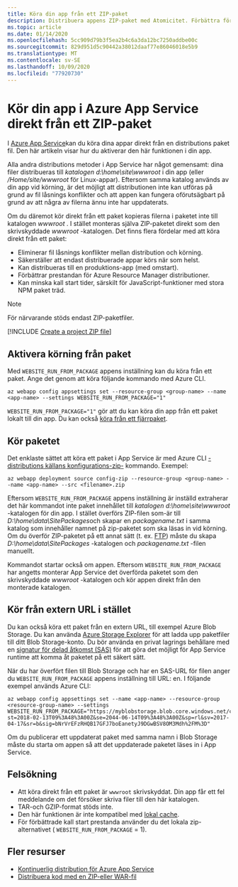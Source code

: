 ```yaml
---
title: Köra din app från ett ZIP-paket
description: Distribuera appens ZIP-paket med Atomicitet. Förbättra förutsägbarheten och tillförlitligheten för appens beteende under ZIP-distributions processen.
ms.topic: article
ms.date: 01/14/2020
ms.openlocfilehash: 5cc909d79b3f5ea2b4c6a3da12bc7250addbe00c
ms.sourcegitcommit: 829d951d5c90442a38012daaf77e86046018e5b9
ms.translationtype: MT
ms.contentlocale: sv-SE
ms.lasthandoff: 10/09/2020
ms.locfileid: "77920730"
---
```

# <a name="run-your-app-in-azure-app-service-directly-from-a-zip-package"></a>Kör din app i Azure App Service direkt från ett ZIP-paket

I [Azure App Service](overview.md)kan du köra dina appar direkt från en distributions paket fil. Den här artikeln visar hur du aktiverar den här funktionen i din app.

Alla andra distributions metoder i App Service har något gemensamt: dina filer distribueras till *katalogen d:\home\site\wwwroot* i din app (eller */Home/site/wwwroot* för Linux-appar). Eftersom samma katalog används av din app vid körning, är det möjligt att distributionen inte kan utföras på grund av fil låsnings konflikter och att appen kan fungera oförutsägbart på grund av att några av filerna ännu inte har uppdaterats.

Om du däremot kör direkt från ett paket kopieras filerna i paketet inte till katalogen *wwwroot* . I stället monteras själva ZIP-paketet direkt som den skrivskyddade *wwwroot* -katalogen. Det finns flera fördelar med att köra direkt från ett paket:

- Eliminerar fil låsnings konflikter mellan distribution och körning.
- Säkerställer att endast distribuerade appar körs när som helst.
- Kan distribueras till en produktions-app (med omstart).
- Förbättrar prestandan för Azure Resource Manager distributioner.
- Kan minska kall start tider, särskilt för JavaScript-funktioner med stora NPM paket träd.

> [!NOTE]
> För närvarande stöds endast ZIP-paketfiler.

[!INCLUDE [Create a project ZIP file](../../includes/app-service-web-deploy-zip-prepare.md)]

## <a name="enable-running-from-package"></a>Aktivera körning från paket

Med `WEBSITE_RUN_FROM_PACKAGE` appens inställning kan du köra från ett paket. Ange det genom att köra följande kommando med Azure CLI.

```azurecli-interactive
az webapp config appsettings set --resource-group <group-name> --name <app-name> --settings WEBSITE_RUN_FROM_PACKAGE="1"
```

`WEBSITE_RUN_FROM_PACKAGE="1"` gör att du kan köra din app från ett paket lokalt till din app. Du kan också [köra från ett fjärrpaket](#run-from-external-url-instead).

## <a name="run-the-package"></a>Kör paketet

Det enklaste sättet att köra ett paket i App Service är med Azure CLI [-distributions källans konfigurations-zip-](/cli/azure/webapp/deployment/source?view=azure-cli-latest#az-webapp-deployment-source-config-zip) kommando. Exempel:

```azurecli-interactive
az webapp deployment source config-zip --resource-group <group-name> --name <app-name> --src <filename>.zip
```

Eftersom `WEBSITE_RUN_FROM_PACKAGE` appens inställning är inställd extraherar det här kommandot inte paket innehållet till *katalogen d:\home\site\wwwroot* -katalogen för din app. I stället överförs ZIP-filen som-är till *D:\home\data\SitePackages*och skapar en *packagename.txt* i samma katalog som innehåller namnet på zip-paketet som ska läsas in vid körning. Om du överför ZIP-paketet på ett annat sätt (t. ex. [FTP](deploy-ftp.md)) måste du skapa *D:\home\data\SitePackages* -katalogen och *packagename.txt* -filen manuellt.

Kommandot startar också om appen. Eftersom `WEBSITE_RUN_FROM_PACKAGE` har angetts monterar App Service det överförda paketet som den skrivskyddade *wwwroot* -katalogen och kör appen direkt från den monterade katalogen.

## <a name="run-from-external-url-instead"></a>Kör från extern URL i stället

Du kan också köra ett paket från en extern URL, till exempel Azure Blob Storage. Du kan använda [Azure Storage Explorer](../vs-azure-tools-storage-manage-with-storage-explorer.md) för att ladda upp paketfiler till ditt Blob Storage-konto. Du bör använda en privat lagrings behållare med en [signatur för delad åtkomst (SAS)](../vs-azure-tools-storage-manage-with-storage-explorer.md#generate-a-sas-in-storage-explorer) för att göra det möjligt för App Service runtime att komma åt paketet på ett säkert sätt. 

När du har överfört filen till Blob Storage och har en SAS-URL för filen anger du `WEBSITE_RUN_FROM_PACKAGE` appens inställning till URL: en. I följande exempel används Azure CLI:

```azurecli-interactive
az webapp config appsettings set --name <app-name> --resource-group <resource-group-name> --settings WEBSITE_RUN_FROM_PACKAGE="https://myblobstorage.blob.core.windows.net/content/SampleCoreMVCApp.zip?st=2018-02-13T09%3A48%3A00Z&se=2044-06-14T09%3A48%3A00Z&sp=rl&sv=2017-04-17&sr=b&sig=bNrVrEFzRHQB17GFJ7boEanetyJ9DGwBSV8OM3Mdh%2FM%3D"
```

Om du publicerar ett uppdaterat paket med samma namn i Blob Storage måste du starta om appen så att det uppdaterade paketet läses in i App Service.

## <a name="troubleshooting"></a>Felsökning

- Att köra direkt från ett paket är `wwwroot` skrivskyddat. Din app får ett fel meddelande om det försöker skriva filer till den här katalogen.
- TAR-och GZIP-format stöds inte.
- Den här funktionen är inte kompatibel med [lokal cache](overview-local-cache.md).
- För förbättrade kall start prestanda använder du det lokala zip-alternativet ( `WEBSITE_RUN_FROM_PACKAGE` = 1).

## <a name="more-resources"></a>Fler resurser

- [Kontinuerlig distribution för Azure App Service](deploy-continuous-deployment.md)
- [Distribuera kod med en ZIP-eller WAR-fil](deploy-zip.md)
